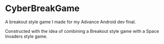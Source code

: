 # CyberBreakGame
A breakout style game I made for my Advance Android dev final.

Constructed with the idea of combining a Breakout style game with a Space Invaders style game.
